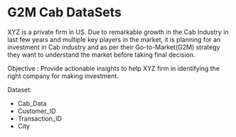 # G2M Cab DataSets

XYZ is a private firm in US. Due to remarkable growth in the Cab Industry in last few years and multiple key players in the market, it is planning for an investment in Cab industry and as per their Go-to-Market(G2M) strategy they want to understand the market before taking final decision. 

Objective : Provide actionable insights to help XYZ firm in identifying the right company for making investment.

Dataset:
- Cab_Data
- Customer_ID
- Transaction_ID
- City
